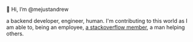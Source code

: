  👋 Hi, I’m @mejustandrew

a backend developer, engineer, human. I'm contributing to this world as I am able to, being an employee, [a stackoverflow member](https://stackoverflow.com/users/6357360/mejustandrew?tab=profile), a man helping others.
